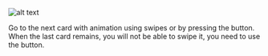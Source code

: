 ![alt text](https://drive.google.com/uc?export=download&confirm=no_antivirus&id=1AWMY9Ix0DZG1S6hPv5tW8qbkmh6TzlKt)

Go to the next card with animation using swipes or by pressing the button. When the last card remains, you will not be able to swipe it, you need to use the button.
